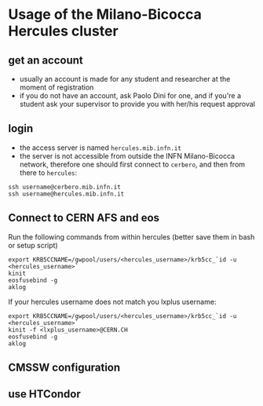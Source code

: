 # Usage of the Milano-Bicocca Hercules cluster

## get an account

  * usually an account is made for any student and researcher at the moment of registration
  * if you do not have an account, ask Paolo Dini for one, and if you're a student
    ask your supervisor to provide you with her/his request approval

## login

  * the access server is named ```hercules.mib.infn.it```
  * the server is not accessible from outside the INFN Milano-Bicocca network, 
    therefore one should first connect to ```cerbero```,
    and then from there to ```hercules```:
```
ssh username@cerbero.mib.infn.it
ssh username@hercules.mib.infn.it
```

## Connect to CERN AFS and eos

Run the following commands from within hercules (better save them in bash or setup script)

```
export KRB5CCNAME=/gwpool/users/<hercules_username>/krb5cc_`id -u <hercules_username>`
kinit
eosfusebind -g
aklog
```

If your hercules username does not match you lxplus username:

```
export KRB5CCNAME=/gwpool/users/<hercules_username>/krb5cc_`id -u <hercules_username>`
kinit -f <lxplus_username>@CERN.CH
eosfusebind -g
aklog
```
    
## CMSSW configuration


## use HTCondor


